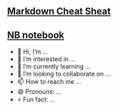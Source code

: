 ## [Markdown Cheat Sheat](/documentation/MArkdownCheatSheet.md)
## [NB notebook](/documentation/README-nb.md)

- 👋 Hi, I’m ...
- 👀 I’m interested in ...
- 🌱 I’m currently learning ...
- 💞️ I’m looking to collaborate on ...
- 📫 How to reach me ...
- 😄 Pronouns: ...
- ⚡ Fun fact: ...
